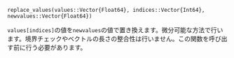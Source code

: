 ```
replace_values(values::Vector{Float64}, indices::Vector{Int64}, newvalues::Vector{Float64})
```

`values[indices]`の値を`newvalues`の値で置き換えます。微分可能な方法で行います。境界チェックやベクトルの長さの整合性は行いません。この関数を呼び出す前に行う必要があります。
